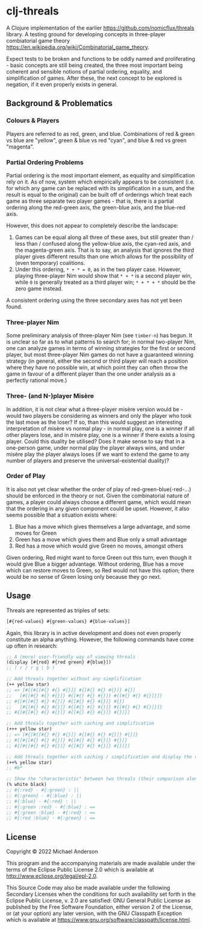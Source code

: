 # clj-threals

A Clojure implementation of the earlier https://github.com/nomicflux/threals library. A testing ground for developing
concepts in three-player combiatorial game theory https://en.wikipedia.org/wiki/Combinatorial_game_theory.

Expect tests to be broken and functions to be oddly named and proliferating - basic concepts are still being created,
the three most important being coherent and sensible notions of partial ordering, equality, and simplification of games.
After these, the next concept to be explored is negation, if it even properly exists in general.

## Background & Problematics

### Colours & Players

Players are referred to as red, green, and blue. Combinations of red & green vs blue are "yellow", green & blue vs red
"cyan", and blue & red vs green "magenta".

### Partial Ordering Problems

Partial ordering is the most important element, as equality and simplification rely on it. As of now, system which
empirically appears to be consistent (i.e. for which any game can be replaced with its simplification in a sum, and the
result is equal to the original) can be built off of orderings which treat each game as three separate two player
games - that is, there is a partial ordering along the red-green axis, the green-blue axis, and the blue-red axis.

However, this does not appear to completely describe the landscape:
1. Games can be equal along all three of these axes, but still greater than / less than / confused along the yellow-blue
   axis, the cyan-red axis, and the magenta-green axis. That is to say, an analysis that ignores the third player gives
   different results than one which allows for the possibility of (even temporary) coalitions.
2. Under this ordering, `* + * = 0`, as in the two player case. However, playing three-player Nim would show that `* + *` is
   a second player win, while `0` is generally treated as a third player win; `* + * + *` should be the zero game instead.

A consistent ordering using the three secondary axes has not yet been found.

### Three-player Nim

Some preliminary analysis of three-player Nim (see `timber-n`) has begun. It is unclear so far as to what patterns to
search for; in normal two-player Nim, one can analyze games in terms of winning strategies for the first or second
player, but most three-player Nim games do not have a guaranteed winning strategy (in general, either the second or
third player will reach a position where they have no possible win, at which point they can often throw the game in
favour of a different player than the one under analysis as a perfectly rational move.) 

### Three- (and N-)player Misère

In addition, it is not clear what a three-player misère version would be - would two players be considering as winners
and only the player who took the last move as the loser? If so, than this would suggest an interesting interpretation of
misère vs normal play - in normal play, one is a winner if all other players lose, and in misère play, one is
a winner if there exists a losing player. Could this duality be utilised? Does it make sense to say that in a one-person
game, under normal play the player always wins, and under misère play the player always loses (if we want to extend the
game to any number of players and preserve the universal-existential duality)?

### Order of Play

It is also not yet clear whether the order of play of red-green-blue(-red-...) should be enforced in the theory or not. Given
the combinatorial nature of games, a player could always choose a different game, which would mean that the ordering in
any given component could be upset. However, it also seems possible that a situation exists where:

1. Blue has a move which gives themselves a large advantage, and some moves for Green
2. Green has a move which gives them and Blue only a small advantage
3. Red has a move which would give Green no moves, amongst others

Given ordering, Red might want to force Green out this turn, even though it would give Blue a bigger advantage. Without
ordering, Blue has a move which can restore moves to Green, so Red would not have this option; there would be no sense
of Green losing only because they go next.

## Usage

Threals are represented as triples of sets:

```clojure
[#{red-values} #{green-values} #{blue-values}]
```

Again, this library is in active development and does not even properly constitute an alpha anything. However, the
following commands have come up often in research:

```clojure
;; A (more) user-friendly way of viewing threals
(display [#{red} #{red green} #{blue}])
;; ( r / r g \ b )

;; Add threals together without any simplification
(++ yellow star)
;; => [#{[#{[#{} #{} #{}]} #{[#{} #{} #{}]} #{}]
;;   [#{[#{} #{} #{}]} #{[#{} #{} #{}]} #{[#{} #{} #{}]}]}
;; #{[#{[#{} #{} #{}]} #{[#{} #{} #{}]} #{}]
;;   [#{[#{} #{} #{}]} #{[#{} #{} #{}]} #{[#{} #{} #{}]}]}
;; #{[#{[#{} #{} #{}]} #{[#{} #{} #{}]} #{}]}]

;; Add threals together with caching and simplification
(+++ yellow star)
;; => [#{[#{[#{} #{} #{}]} #{[#{} #{} #{}]} #{}]}
;; #{[#{[#{} #{} #{}]} #{[#{} #{} #{}]} #{}]}
;; #{[#{[#{} #{} #{}]} #{[#{} #{} #{}]} #{}]}]

;; Add threals together with caching / simplification and display the result
(++% yellow star)
;; #b*

;; Show the "characteristic" between two threals (their comparison along all three primary and all three secondary axes
(% white black)
;; #{:red} - #{:green} : ||
;; #{:green} - #{:blue} : ||
;; #{:blue} - #{:red} : ||
;; #{:green :red} - #{:blue} : ==
;; #{:green :blue} - #{:red} : ==
;; #{:red :blue} - #{:green} : ==
```

## License

Copyright © 2022 Michael Anderson

This program and the accompanying materials are made available under the
terms of the Eclipse Public License 2.0 which is available at
http://www.eclipse.org/legal/epl-2.0.

This Source Code may also be made available under the following Secondary
Licenses when the conditions for such availability set forth in the Eclipse
Public License, v. 2.0 are satisfied: GNU General Public License as published by
the Free Software Foundation, either version 2 of the License, or (at your
option) any later version, with the GNU Classpath Exception which is available
at https://www.gnu.org/software/classpath/license.html.
